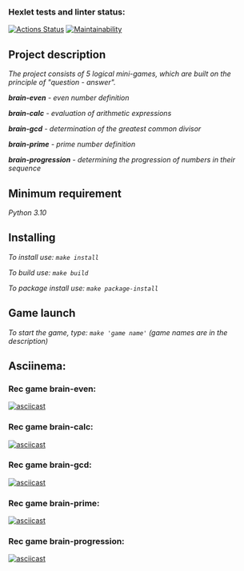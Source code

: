 ### Hexlet tests and linter status:
[![Actions Status](https://github.com/Nikolaevdo/python-project-49/workflows/hexlet-check/badge.svg)](https://github.com/Nikolaevdo/python-project-49/actions)
[![Maintainability](https://api.codeclimate.com/v1/badges/cdc2257f0489a056b3a3/maintainability)](https://codeclimate.com/github/Nikolaevdo/python-project-49/maintainability)


## Project description

 _The project consists of 5 logical mini-games, which are built on the principle of "question - answer"._

 _**brain-even** - even number definition_

 _**brain-calc** - evaluation of arithmetic expressions_

 _**brain-gcd** - determination of the greatest common divisor_

 _**brain-prime** - prime number definition_

 _**brain-progression** - determining the progression of numbers in their sequence_

## Minimum requirement 

 _Python 3.10_

## Installing

 _To install use: ```make install```_

 _To build use: ```make build```_

 _To package install use: ```make package-install```_

## Game launch

 _To start the game, type: ```make 'game name'``` (game names are in the description)_


## Asciinema:
### Rec game brain-even:
[![asciicast](https://asciinema.org/a/NULDby4cTO1PH2NIP73Ho6WR9.svg)](https://asciinema.org/a/NULDby4cTO1PH2NIP73Ho6WR9)

### Rec game brain-calc:
[![asciicast](https://asciinema.org/a/ojeOr2uLLwUhcWjoQi1XLMojg.svg)](https://asciinema.org/a/ojeOr2uLLwUhcWjoQi1XLMojg)

### Rec game brain-gcd:
[![asciicast](https://asciinema.org/a/dd6rOgNcnrIiUPsEqFZDpUpBG.svg)](https://asciinema.org/a/dd6rOgNcnrIiUPsEqFZDpUpBG)

### Rec game brain-prime:
[![asciicast](https://asciinema.org/a/i23QacPJGusHgKnonxSScHqvk.svg)](https://asciinema.org/a/i23QacPJGusHgKnonxSScHqvk)

### Rec game brain-progression:
[![asciicast](https://asciinema.org/a/6KD9JjwgM15rICrC5S1qemgi2.svg)](https://asciinema.org/a/6KD9JjwgM15rICrC5S1qemgi2)